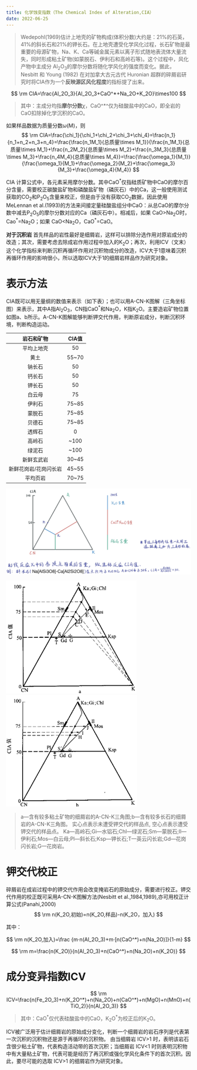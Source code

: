 ```yaml
---
title: 化学蚀变指数（The Chemical Index of Alteration,CIA）
date: 2022-06-25
---
```


> Wedepohl(1969)估计上地壳的矿物构成(体积分数)大约是：21%的石英，41%的斜长石和21%的钾长石。在上地壳遭受化学风化过程，长石矿物是最重要的母源矿物，Na、K、Ca等碱金属元素以离子形式随地表流体大量流失，同时形成粘土矿物(如蒙脱石、伊利石和高岭石等)。这个过程中，风化产物中主成分 Al<sub>2</sub>O<sub>3</sub>的摩尔分数将随化学风化的强度而变化。据此，Nesbitt 和 Young (1982) 在对加拿大古元古代 Huronian 超群的碎屑岩研究时将CIA作为一个**反映源区风化程度**的指标提了出来。

$$
\rm CIA=\frac{Al_2O_3}{Al_2O_3+CaO^*+Na_2O+K_2O}\times100
$$

> 其中：主成分均指**摩尔分数**$\chi$，CaO^*^仅为硅酸盐中的CaO，即全岩的CaO扣除掉化学沉积的CaO。

如果样品数据为质量分数$\omega$(M)，则
$$
\rm CIA=\frac{\chi_1}{\chi_1+\chi_2+\chi_3+\chi_4}=\frac{n_1}{n_1+n_2+n_3+n_4}=\frac{\frac{n_1M_1}{总质量\times M_1}}{\frac{n_1M_1}{总质量\times M_1}+\frac{n_2M_2}{总质量\times M_2}+\frac{n_3M_3}{总质量\times M_3}+\frac{n_4M_4}{总质量\times M_4}}=\frac{\frac{\omega_1}{M_1}}{\frac{\omega_1}{M_1}+\frac{\omega_2}{M_2}+\frac{\omega_3}{M_3}+\frac{\omega_4}{M_4}}
$$

CIA 计算公式中，各元素采用摩尔分数。其中CaO<sup>\*</sup>仅指硅质矿物中CaO的摩尔百分含量，需要校正碳酸盐矿物和磷酸盐矿物（磷灰石）中的Ca，这一般使用测试获取的CO<sub>2</sub>和P<sub>2</sub>O<sub>5</sub>含量来校正，但是由于没有获取CO<sub>2</sub>数据，因此使用 MeLennan et al.(1993)的方法来间接定量硅酸盐组分中CaO：从总CaO的摩尔分数中减去P<sub>2</sub>O<sub>5</sub>的摩尔分数对应的Ca（磷灰石中）。相减后，如果 CaO>Na<sub>2</sub>O时，Cao<sup>\*</sup>=Na<sub>2</sub>O；如果 CaO<Na<sub>2</sub>O，CaO<sup>\*</sup>=CaO。

**对于沉积岩**
首先样品的岩性最好是细屑岩，这样可以排除分选作用对原岩成分的改造；其次，需要考虑去除成岩作用过程中加入的K<sub>2</sub>O；再次，利用ICV（文末）这个化学指标来判断沉积再循环作用对沉积物成分的改造，ICV大于1意味着沉积再循环作用的影响很小，所以选取ICV大于1的细屑岩样品作为研究对象。

# 表示方法
CIA既可以用无量纲的数值来表示（如下表）；也可以用A-CN-K图解（三角坐标图）来表示，其中A指Al<sub>2</sub>O<sub>3</sub>，CN指CaO<sup>\*</sup>和Na<sub>2</sub>O，K指K<sub>2</sub>O。主要造岩矿物位置 如图a、b所示。A-CN-K图解能够判断钾交代作用，判断原岩成分，判断沉积环境，判断构造运动。

| 岩石和矿物 | CIA值 |
|    :--:    | :--: |
|平均上地壳|50|
|黄土|55~70|
|钠长石|50|
|钙长石|50|
|钾长石|50|
|白云母|75|
|伊利石|75~85|
|蒙脱石|75~85|
|贝德石|75~85|
|透辉石|0|
|高岭石|~100|
|绿泥石|~100|
|新鲜玄武岩|30~45|
|新鲜花岗岩/花岗闪长岩|45~55|
|平均页岩|70~75|

<img src="/assets/images/CIA三角.jpg" alt="图片"  />

<img src="/assets/images/A-CN-K三角图1.png" alt="三角图" style="zoom: 67%;" /><img src="/assets/images/A-CN-K三角图2.png" alt="三角图" style="zoom:67%;" />

> a—含有较多粘土矿物的细屑岩的A-CN-K三角图;b—含有较多长石的细屑岩的A-CN-K三角图。
> 实心点表示未遭受钾交代的样品点, 空心点表示遭受钾交代的样品点。
> Ka—高岭石;Gi—水铝石;Chl—绿泥石;Sm—蒙脱石;Il—伊利石;Mos—白云母;Pl—斜长石;Ksp—钾长石;T—英云闪长岩;Gd—花岗闪长岩;G—花岗岩。

# 钾交代校正
碎屑岩在成岩过程中的钾交代作用会改变掩岩石的原始成分，需要进行校正。钾交代作用的校正既可采用A-CN-K图解方法(Nesbitt et al.,1984,1989),亦可用校正计算公式(Panahi,2000)
$$
\rm n(K_2O,初始)=n(K_2O,样品)-n(K_2O，加入)
$$

其中：

$$
\rm n(K_2O,加入)=\frac {m·n(Al_2O_3)+m·[n(CaO^*)+n(Na_2O)]}{1-m}
$$

$$
\rm m=\frac{n(K_2O)}{n(Al_2O_3)+n(CaO^*)+n(Na_2O)+n(K_2O)}
$$

# 成分变异指数ICV

$$
\rm ICV=\frac{n(Fe_2O_3)+n(K_2O^*)+n(Na_2O)+n(CaO^*)+n(MgO)+n(MnO)+n(TiO_2)}{n(Al_2O_3)}
$$

> 其中：CaO<sup>\*</sup>仅代表硅酸盐中的CaO，K<sub>2</sub>O<sup>\*</sup>为校正后的K<sub>2</sub>O。 

ICV被广泛用于估计细屑岩的原始成分变化，判断一个细屑岩的岩石序列是代表第一次沉积的沉积物还是源于再循环的沉积物。
由当细屑岩 ICV>1 时，表明该岩石含很少粘土矿物，代表构造活动带的首次沉积；当细屑岩 ICV<1 时则表明沉积物中有大量粘土矿物，代表可能是经历了再沉积或强化学风化条件下的首次沉积。因此，要尽可能的选取 ICV>1 的细屑岩作为研究对象。